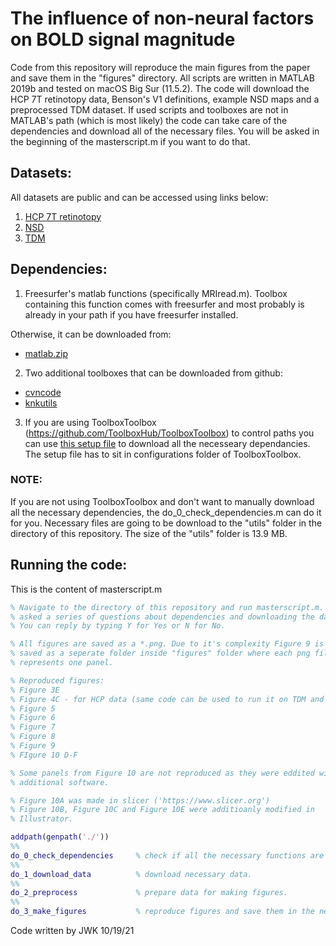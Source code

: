 # The influence of non-neural factors on BOLD signal magnitude
Code from this repository will reproduce the main figures from the paper and save them in the "figures" directory. All scripts are written in MATLAB 2019b and tested on macOS Big Sur (11.5.2).
The code will download the HCP 7T retinotopy data, Benson's V1 definitions, example NSD maps and a preprocessed TDM dataset. If used scripts and toolboxes are not in MATLAB's path (which is most likely) the code can take care of the dependencies and download all of the necessary files. You will be asked in the beginning of the masterscript.m if you want to do that.

## **Datasets:**

All datasets are public and can be accessed using links below:
1. [HCP 7T retinotopy](https://osf.io/esdu5/)
2. [NSD](http://naturalscenesdataset.org)
3. [TDM](https://osf.io/j2wsc/)

## **Dependencies:**

1. Freesurfer's matlab functions (specifically MRIread.m). Toolbox containing this function comes with freesurfer and most probably is already in your path if you have freesurfer installed.

Otherwise, it can be downloaded from:

* [matlab.zip](https://downgit.github.io/#/home?url=https://github.com/freesurfer/freesurfer/tree/dev/matlab)

2. Two additional toolboxes that can be downloaded from github:

* [cvncode](https://github.com/cvnlab/cvncode)
* [knkutils](https://github.com/cvnlab/knkutils)

3. If you are using ToolboxToolbox (https://github.com/ToolboxHub/ToolboxToolbox) to control paths you can use [this setup file](https://github.com/WinawerLab/ToolboxRegistry/tree/master/configurations/meridianbias.json) to download all the necesseary dependancies. The setup file has to sit in configurations folder of ToolboxToolbox.

### __NOTE__:

If you are not using ToolboxToolbox and don't want to manually download all the necessary dependencies, the do_0_check_dependencies.m can do it for you. Necessary files are going to be download to the "utils" folder in the directory of this repository. The size of the "utils" folder is 13.9 MB.

## **Running the code:**

This is the content of masterscript.m

``` Matlab
% Navigate to the directory of this repository and run masterscript.m.  You will be 
% asked a series of questions about dependencies and downloading the data.
% You can reply by typing Y for Yes or N for No.

% All figures are saved as a *.png. Due to it's complexity Figure 9 is
% saved as a seperate folder inside "figures" folder where each png file 
% represents one panel.

% Reproduced figures:
% Figure 3E
% Figure 4C - for HCP data (same code can be used to run it on TDM and NSD)
% Figure 5
% Figure 6
% Figure 7
% Figure 8
% Figure 9
% FIgure 10 D-F

% Some panels from Figure 10 are not reproduced as they were eddited with 
% additional software.

% Figure 10A was made in slicer ('https://www.slicer.org')
% Figure 10B, Figure 10C and Figure 10E were additioanly modified in
% Illustrator.

addpath(genpath('./'))
%%
do_0_check_dependencies     % check if all the necessary functions are in the path.
%%
do_1_download_data          % download necessary data.
%%
do_2_preprocess             % prepare data for making figures.
%%
do_3_make_figures           % reproduce figures and save them in the newly created "figures" directory.
``` 

Code written by JWK 10/19/21

